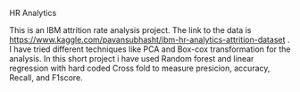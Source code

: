 HR Analytics

This is an IBM attrition rate analysis project. The link to the data is https://www.kaggle.com/pavansubhasht/ibm-hr-analytics-attrition-dataset . I have tried different techniques like PCA and Box-cox transformation for the analysis. In this short project i have used Random forest and linear regression with hard coded Cross fold to measure presicion, accuracy, Recall, and F1score. 
